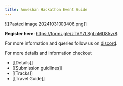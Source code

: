 ```yaml
---
title: Anweshan Hackathon Event Guide
---
```


![[Pasted image 20241031003406.png]]


**Register here**: https://forms.gle/zTVY7LSgLnMD85yr8.

For more information and queries follow us on [discord](https://discord.gg/Dvfnp3d2kG).

For more details and information checkout
- [[Details]]
- [[Submission guidlines]]
- [[Tracks]]
- [[Travel Guide]]
